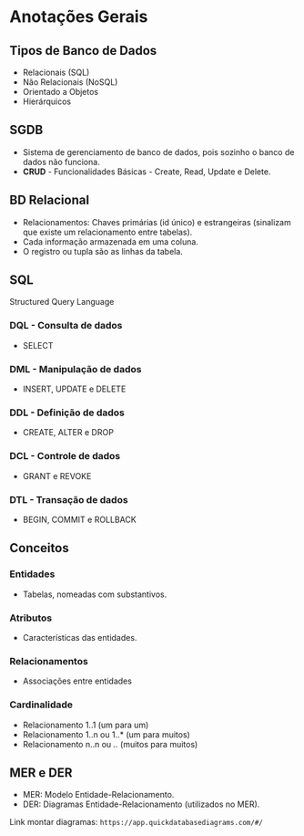 # Anotações Gerais


## Tipos de Banco de Dados
- Relacionais (SQL)
- Não Relacionais (NoSQL)
- Orientado a Objetos
- Hierárquicos

## SGDB
- Sistema de gerenciamento de banco de dados, pois sozinho o banco de dados não funciona.
- **CRUD** - Funcionalidades Básicas - Create, Read, Update e Delete.

## BD Relacional
- Relacionamentos: Chaves primárias (id único) e estrangeiras (sinalizam que existe um relacionamento entre tabelas).
- Cada informação armazenada em uma coluna.
- O registro ou tupla são as linhas da tabela.

## SQL
  Structured Query Language 
### DQL - Consulta de dados
- SELECT
### DML - Manipulação de dados
- INSERT, UPDATE e DELETE
### DDL - Definição de dados
- CREATE, ALTER e DROP
### DCL - Controle de dados
- GRANT e REVOKE
### DTL - Transação de dados
- BEGIN, COMMIT e ROLLBACK

## Conceitos
### Entidades
- Tabelas, nomeadas com substantivos.
### Atributos 
- Características das entidades.
### Relacionamentos
- Associações entre entidades
### Cardinalidade
- Relacionamento 1..1 (um para um)
- Relacionamento 1..n ou 1..* (um para muitos)
- Relacionamento n..n ou *..* (muitos para muitos)

## MER e DER
- MER: Modelo Entidade-Relacionamento.
- DER: Diagramas Entidade-Relacionamento (utilizados no MER).

Link montar diagramas: `https://app.quickdatabasediagrams.com/#/`
